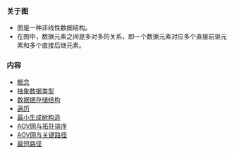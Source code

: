 
### 关于图

- 图是一种非线性数据结构。
- 在图中，数据元素之间是多对多的关系，即一个数据元素对应多个直接前驱元素和多个直接后继元素。

### 内容

- [概念](01_图的概念.md)
- [抽象数据类型](02_图的抽象数据类型.md)
- [数据据存储结构](03_图的数据存储结构.md)
- [遍历](04_图的遍历.md)
- [最小生成树构造](05_最小生成树构造.md)
- [AOV网与拓扑排序](06_AOV网与拓扑排序.md)
- [AOV网与关键路径](07_AOE网与关键路径.md)
- [最短路径](08_最短路径.md)
